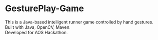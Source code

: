 # GesturePlay-Game
This is a Java-based intelligent runner game controlled by hand gestures.  
Built with Java, OpenCV, Maven.  
Developed for AOS Hackathon.
